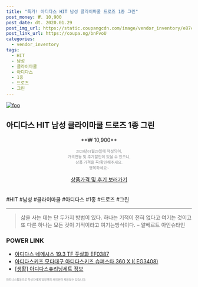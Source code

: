 ```yaml
--- 
title: "특가! 아디다스 HIT 남성 클라이마쿨 드로즈 1종 그린" 
post_money: ₩. 10,900 
post_date: dt. 2020.01.29 
post_img_url: https://static.coupangcdn.com/image/vendor_inventory/e87c/68570799daf633d9b6945975f23eee39eedf12a39ace5fe9c4fc13ed0f29.jpg 
post_link_url: https://coupa.ng/bnFvoU 
categories: 
  - vendor_inventory 
tags: 
  - HIT 
  - 남성 
  - 클라이마쿨 
  - 아디다스 
  - 1종 
  - 드로즈 
  - 그린 
--- 
```

[![foo](https://static.coupangcdn.com/image/vendor_inventory/e87c/68570799daf633d9b6945975f23eee39eedf12a39ace5fe9c4fc13ed0f29.jpg)](https://coupa.ng/bnFvoU) 

## 아디다스 HIT 남성 클라이마쿨 드로즈 1종 그린 
<p style="text-align: center;">**₩ 10,900**</p> 
<p style="text-align: center;"><span style="color: #898c8f; font-family: Georgia,Times,serif; font-size: 0.75em;">2020년01월29일에 작성되어, <br>가격변동 및 추가할인이 있을 수 있으니,<br> 상품 가격을 꼭!확인해주세요.<br>행복하세요~</span> 
</p>	 
<div markdown="0" style="text-align: center;"><a href="https://coupa.ng/bnFvoU" class="btn btn--success">상품가격 및 후기 보러가기</a></div> 
<br><br> 
  #HIT #남성 #클라이마쿨 #아디다스 #1종 #드로즈 #그린 
<hr> 

> 삶을 사는 데는 단 두가지 방법이 있다. 하나는 기적이 전혀 없다고 여기는 것이고 또 다른 하나는 모든 것이 기적이라고 여기는방식이다. – 알베르트 아인슈타인 


### POWER LINK

* <a href="https://blog.naver.com/santokki14/221781633691" target="_blank">아디다스 네메시스 19.3 TF 풋살화 EF0387</a>
* <a href="https://blog.naver.com/fasyy4321/221786999932" target="_blank">아디다스키즈 모다대구 아디다스키즈 슈퍼스타 360 X I( EG3408)</a>
* <a href="https://blog.naver.com/fasyy4321/221770123232" target="_blank"> [생활] 아디다스츄리닝세트 정보 </a>

<span style="color: #898c8f; font-family: Georgia,Times,serif; font-size: 0.55em;">파트너스활동으로 작성자에게 일정액의 커미션이 제공될수 있습니다.</span> 
